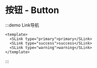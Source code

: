 # 按钮 - Button
:::demo Link导航
  ```vue
  <template>
    <SLink type="primary">primary</SLink>
    <SLink type="success">success</SLink>
    <SLink type="warning">warning</SLink>
  </template>
  ```
:::
